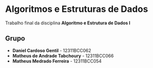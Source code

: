 # Algoritmos e Estruturas de Dados

Trabalho final da disciplina **Algoritmo e Estrutura de Dados I**

## Grupo
- **Daniel Cardoso Gentil** - 12311BCC062
- **Matheus de Andrade Tabchoury** - 12311BCC066
- **Matheus Medrado Ferreira** - 12311BCC054

